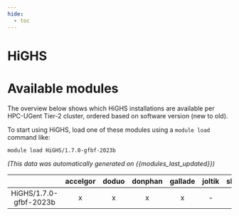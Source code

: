 ```yaml
---
hide:
  - toc
---
```


HiGHS
=====

# Available modules


The overview below shows which HiGHS installations are available per HPC-UGent Tier-2 cluster, ordered based on software version (new to old).

To start using HiGHS, load one of these modules using a `module load` command like:

```shell
module load HiGHS/1.7.0-gfbf-2023b
```

*(This data was automatically generated on {{modules_last_updated}})*  

| |accelgor|doduo|donphan|gallade|joltik|shinx|skitty|
| :---: | :---: | :---: | :---: | :---: | :---: | :---: | :---: |
|HiGHS/1.7.0-gfbf-2023b|x|x|x|x|-|-|x|
